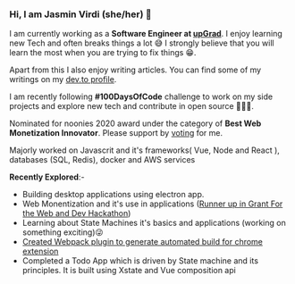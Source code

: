 ### Hi, I am Jasmin Virdi (she/her) 🌸

<!--
**Jasmin2895/Jasmin2895** is a ✨ _special_ ✨ repository because its `README.md` (this file) appears on your GitHub profile.

Here are some ideas to get you started:

- 🔭 I’m currently working on ...
- 🌱 I’m currently learning ...
- 👯 I’m looking to collaborate on ...
- 🤔 I’m looking for help with ...
- 💬 Ask me about ...
- 📫 How to reach me: ...
- 😄 Pronouns: ...
- ⚡ Fun fact: ...
-->

I am currently working as a **Software Engineer at [upGrad](https://www.upgrad.com/)**. I enjoy learning new Tech and often breaks things a lot 😅
I strongly believe that you will learn the most when you are trying to fix things 😁. 

Apart from this I also enjoy writing articles. You can find some of my writings on my [dev.to profile](https://dev.to/jasmin).

I am recently following **#100DaysOfCode** challenge to work on my side projects and explore new tech and contribute in open source 👩🏻‍💻.

Nominated for noonies 2020 award under the category of **Best Web Monetization Innovator**. Please support by [voting](https://noonies.tech/award/best-web-monetization-innovator) for me. 

Majorly worked on Javascrit and it's frameworks( Vue, Node and React ), databases (SQL, Redis), docker and AWS services


**Recently Explored**:-
* Building desktop applications using electron app.
* Web Monentization and it's use in applications ([Runner up in Grant For the Web and Dev Hackathon](https://dev.to/devteam/announcing-the-grant-for-the-web-x-dev-hackathon-winners-1nl4))
* Learning about State Machines it's basics and applications (working on something exciting)😜
* [Created Webpack plugin to generate automated build for chrome extension](https://www.npmjs.com/package/extension-build-webpack-plugin)
* Completed a Todo App which is driven by State machine and its principles. It is built using Xstate and Vue composition api
